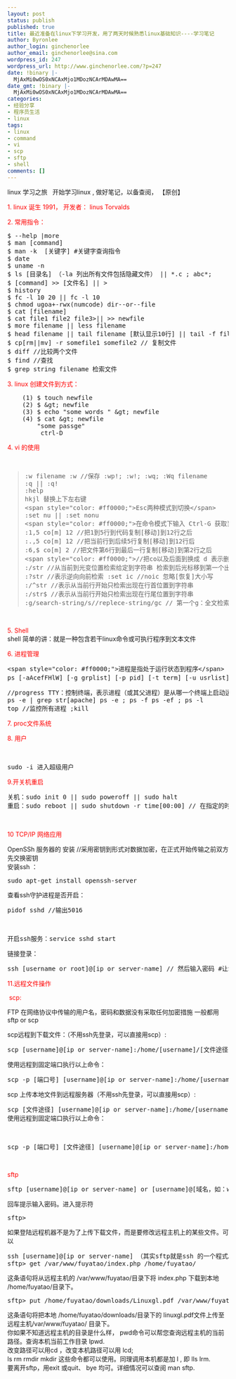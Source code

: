 ```yaml
---
layout: post
status: publish
published: true
title: 最近准备在linux下学习开发，用了两天时候熟悉linux基础知识----学习笔记
author: Byronlee
author_login: ginchenorlee
author_email: ginchenorlee@sina.com
wordpress_id: 247
wordpress_url: http://www.ginchenorlee.com/?p=247
date: !binary |-
  MjAxMi0wOS0xNCAxMjo1MDozNCArMDAwMA==
date_gmt: !binary |-
  MjAxMi0wOS0xNCAxMjo1MDozNCArMDAwMA==
categories:
- 经验分享
- 程序员生活
- linux
tags:
- linux
- command
- vi
- scp
- sftp
- shell
comments: []
---
```

<p>linux 学习之旅   开始学习linux , 做好笔记，以备查阅， 【原创】</p>
<p><span style="color: #ff0000;">1. linux 诞生 1991， 开发者： linus Torvalds</span></p>
<p><span style="color: #ff0000;">2. 常用指令：</span></p>
<pre class="brush: actionscript3; gutter: true">$ --help |more
$ man [command]
$ man -k  [关键字] #关键字查询指令
$ date
$ uname -n
$ ls [目录名] （-la 列出所有文件包括隐藏文件） || *.c ; abc*;
$ [command] &gt;&gt; [文件名] || &gt;
$ history
$ fc -l 10 20 || fc -l 10
$ chmod ugoa+-rwx(numcode) dir--or--file
$ cat [filename]
$ cat file1 file2 file3&gt;|| &gt;&gt; newfile
$ more filename || less filename
$ head filename || tail filename [默认显示10行] || tail -f filename [动态显示最后十行]
$ cp[rm||mv] -r somefile1 somefile2 // 复制文件
$ diff //比较两个文件
$ find //查找
$ grep string filename 检索文件</pre>
<p><span style="color: #ff0000;">3. linux 创建文件到方式：</span></p>
<pre class="brush: actionscript3; gutter: true">    (1) $ touch newfile
    (2) $ &amp;gt; newfile
    (3) $ echo &quot;some words &quot; &amp;gt; newfile
    (4) $ cat &amp;gt; newfile
        &quot;some passge&quot;
         ctrl-D</pre>
<p><span style="color: #ff0000;">4. vi 的使用</span></p>
<p>&nbsp;</p>
<blockquote>
<pre class="brush: actionscript3; gutter: true">:w filename :w //保存 :wp!; :w!; :wq; :Wq filename
:q || :q!
:help
hkjl 替换上下左右键
&lt;span style=&quot;color: #ff0000;&quot;&gt;Esc两种模式到切换&lt;/span&gt;
:set nu || :set nonu
&lt;span style=&quot;color: #ff0000;&quot;&gt;在命令模式下输入 Ctrl-G 获取当前文件，当前行号等信息&lt;/span&gt;
:1,5 co[m] 12 //把1到5行到代码复制[移动]到12行之后
:.,5 co[m] 12 //把当前行到后续5行复制[移动]到12行后
:6,$ co[m] 2 //把文件第6行到最后一行复制[移动]到第2行之后
&lt;span style=&quot;color: #ff0000;&quot;&gt;//把co以及后面到换成 d 表示删除&lt;/span&gt;
:/str //从当前到光变位置检索给定到字符串 检索到后光标移到第一个出现到字符串位置
:?str //表示逆向向前检索 :set ic //noic 忽略[恢复]大小写
:/^str //表示从当前行开始只检索出现在行首位置到字符串
:/str$ //表示从当前行开始只检索出现在行尾位置到字符串
:g/search-string/s//replece-string/gc // 第一个g：全文检索，第二个g替换所有匹配字符串 c 表示每一次替换前需要询问 s表示替换</pre>
</blockquote>
<p>&nbsp;</p>
<p><span style="color: #ff0000;">5. Shell</span><br />
shell 简单的讲：就是一种包含若干linux命令或可执行程序到文本文件</p>
<p><span style="color: #ff0000;">6. 进程管理</span></p>
<pre class="brush: actionscript3; gutter: true">&lt;span style=&quot;color: #ff0000;&quot;&gt;进程是指处于运行状态到程序&lt;/span&gt;
ps [-aAcefFHlW] [-g grplist] [-p pid] [-t term] [-u usrlist] //查看进程活跃状态 默认情况下只显示当前用户自己的进程状态 ps</pre>
<pre class="brush: actionscript3; gutter: true">//progress TTY：控制终端，表示进程（或其父进程）是从哪一个终端上启动运行到，如果是？ 则表示进程与任何控制终端无关
ps -e | grep str[apache] ps -e ; ps -f ps -ef ; ps -l
top //监控所有进程 ;kill</pre>
<p><span style="color: #ff0000;">7. proc文件系统</span></p>
<p><span style="color: #ff0000;">8. 用户</span></p>
<p>&nbsp;</p>
<pre class="brush: actionscript3; gutter: true">sudo -i 进入超级用户</pre>
<p><span style="color: #ff0000;">9.开关机重启</span></p>
<pre class="brush: actionscript3; gutter: true">关机：sudo init 0 || sudo poweroff || sudo halt
重启：sudo reboot || sudo shutdown -r time[00:00] // 在指定的时间重启</pre>
<p>&nbsp;</p>
<p><span style="color: #ff0000;">10 TCP/IP 网络应用</span></p>
<p>OpenSSh 服务器的 安装 //采用密钥到形式对数据加密，在正式开始传输之前双方先交换密钥<br />
安装ssh ：</p>
<pre class="brush: actionscript3; gutter: true">sudo apt-get install openssh-server</pre>
<p>查看ssh守护进程是否开启：</p>
<pre class="brush: actionscript3; gutter: true">pidof sshd //输出5016</pre>
<p>&nbsp;</p>
<pre class="brush: actionscript3; gutter: true">开启ssh服务：service sshd start</pre>
<p>链接登录：</p>
<pre class="brush: actionscript3; gutter: true">ssh [username or root]@[ip or server-name] // 然后输入密码 #让SSH服务器端监听所有的网卡ListenAddress 0.0.0.0. //不让root用户可以登入，可开启行#PermitRootLogin yes，去掉注释，把yes改成no。</pre>
<p><span style="color: #ff0000;">11.远程文件操作</span></p>
<p><span style="color: #ff0000;"> scp:</span></p>
<p>FTP 在网络协议中传输的用户名，密码和数据没有采取任何加密措施 一般都用 sftp or scp</p>
<p>scp远程到下载文件：（不用ssh先登录，可以直接用scp）:</p>
<pre class="brush: actionscript3; gutter: true">scp [username]@[ip or server-name]:/home/[username]/[文件途径] [文件途径]</pre>
<p>使用远程到固定端口执行以上命令：</p>
<pre class="brush: actionscript3; gutter: true">scp -p [端口号] [username]@[ip or server-name]:/home/[username]/[文件途径] [文件途径]</pre>
<p>scp 上传本地文件到远程服务器（不用ssh先登录，可以直接用scp）:</p>
<pre class="brush: actionscript3; gutter: true">scp [文件途径] [username]@[ip or server-name]:/home/[username]/[目录途径]
使用远程到固定端口执行以上命令：</pre>
<p>&nbsp;</p>
<pre class="brush: actionscript3; gutter: true">scp -p [端口号] [文件途径] [username]@[ip or server-name]:/home/[username]/[目录途径]</pre>
<p>&nbsp;</p>
<p><span style="color: #ff0000;">sftp</span></p>
<pre class="brush: actionscript3; gutter: true">sftp [username]@[ip or server-name] or [username]@[域名，如：www.hebust.edu.cn]。</pre>
<p>回车提示输入密码。进入提示符</p>
<pre class="brush: actionscript3; gutter: true">sftp&gt;</pre>
<p>如果登陆远程机器不是为了上传下载文件，而是要修改远程主机上的某些文件。可以</p>
<pre class="brush: actionscript3; gutter: true">ssh [username]@[ip or server-name] （其实sftp就是ssh 的一个程式。）
sftp&gt; get /var/www/fuyatao/index.php /home/fuyatao/</pre>
<p>这条语句将从远程主机的 /var/www/fuyatao/目录下将 index.php 下载到本地 /home/fuyatao/目录下。</p>
<pre class="brush: actionscript3; gutter: true">sftp&gt; put /home/fuyatao/downloads/Linuxgl.pdf /var/www/fuyatao/</pre>
<p>这条语句将把本地 /home/fuyatao/downloads/目录下的 linuxgl.pdf文件上传至远程主机/var/www/fuyatao/ 目录下。<br />
你如果不知道远程主机的目录是什么样， pwd命令可以帮您查询远程主机的当前路径。查询本机当前工作目录 lpwd.<br />
改变路径可以用cd ，改变本机路径可以用 lcd;<br />
ls rm rmdir mkdir 这些命令都可以使用。同理调用本机都是加 l , 即 lls lrm.<br />
要离开sftp，用exit 或quit、 bye 均可。详细情况可以查阅 man sftp.</p>
<p>&nbsp;</p>
